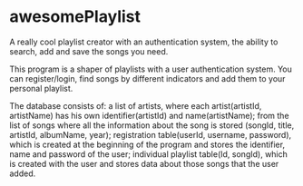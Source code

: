 # awesomePlaylist
A really cool playlist creator with an authentication system, the ability to search, add and save the songs you need. 

This program is a shaper of playlists with a user authentication system.
You can register/login, find songs by different indicators and add them to your personal playlist.

The database consists of: a list of artists, where each artist(artistId, artistName) has his own identifier(artistId) and
name(artistName); from the list of songs where all the information about the song is stored (songId, title, artistId,
albumName, year); registration table(userId, username, password), which is created at the beginning of the program and stores
the identifier, name and password of the user; individual playlist table(Id, songId), which is created with the user and
stores data about those songs that the user added.
